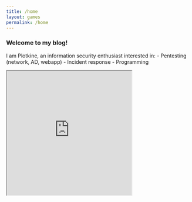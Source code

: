 ```yaml
---
title: /home
layout: games
permalink: /home
---
```


<h3>Welcome to my blog!</h3>

<p>I am Plotkine, an information security enthusiast interested in:
- Pentesting (network, AD, webapp)
- Incident response
- Programming</p>

<p><iframe src="https://editor.p5js.org/Plotkine/present/kmFef9ExW" width="340px" height="340px" frameBorder="1" title="gameOfLife"></iframe></p>

